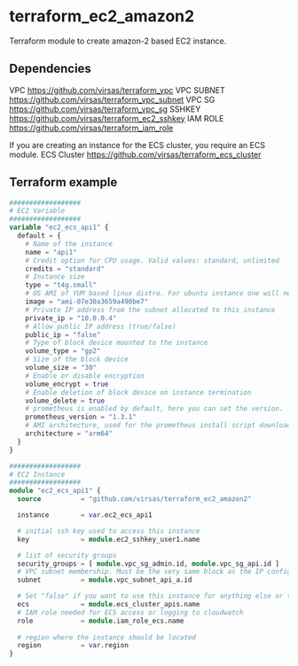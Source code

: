# terraform_ec2_amazon2

Terraform module to create amazon-2 based EC2 instance.

## Dependencies

VPC <https://github.com/virsas/terraform_vpc>
VPC SUBNET <https://github.com/virsas/terraform_vpc_subnet>
VPC SG <https://github.com/virsas/terraform_vpc_sg>
SSHKEY <https://github.com/virsas/terraform_ec2_sshkey>
IAM ROLE <https://github.com/virsas/terraform_iam_role>

If you are creating an instance for the ECS cluster, you require an ECS module.
ECS Cluster <https://github.com/virsas/terraform_ecs_cluster>

## Terraform example

``` terraform
##################
# EC2 Variable
##################
variable "ec2_ecs_api1" { 
  default = {
    # Name of the instance
    name = "api1"
    # Credit option for CPU usage. Valid values: standard, unlimited
    credits = "standard"
    # Instance size
    type = "t4g.small"
    # OS AMI of YUM based linux distro. For ubuntu instance one will need to change the user_data within main.tf
    image = "ami-07e30a3659a490be7"
    # Private IP address from the subnet allocated to this instance
    private_ip = "10.0.0.4"
    # Allow public IP address (true/false)
    public_ip = "false"
    # Type of block device mounted to the instance
    volume_type = "gp2"
    # Size of the block device
    volume_size = "30"
    # Enable or disable encryption
    volume_encrypt = true
    # Enable deletion of block device on instance termination
    volume_delete = true
    # prometheus is enabled by default, here you can set the version.
    prometheus_version = "1.3.1"
    # AMI architecture, used for the prometheus install script download
    architecture = "arm64"
  } 
}

##################
# EC2 Instance
##################
module "ec2_ecs_api1" {
  source          = "github.com/virsas/terraform_ec2_amazon2"

  instance        = var.ec2_ecs_api1

  # initial ssh key used to access this instance
  key             = module.ec2_sshkey_user1.name

  # list of security groups
  security_groups = [ module.vpc_sg_admin.id, module.vpc_sg_api.id ]
  # VPC subnet membership. Must be the very same block as the IP configuration of the private_ip
  subnet          = module.vpc_subnet_api_a.id

  # Set "false" if you want to use this instance for anything else or the name of the ECS cluster
  ecs             = module.ecs_cluster_apis.name
  # IAM role needed for ECS access or logging to cloudwatch
  role            = module.iam_role_ecs.name
  
  # region where the instance should be located
  region          = var.region
}
```
